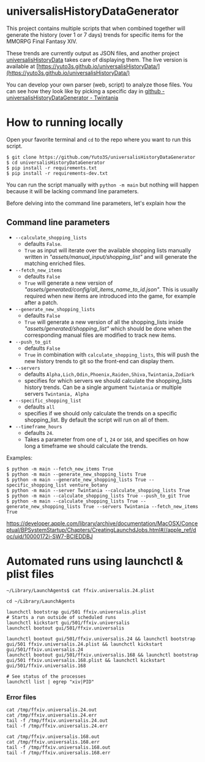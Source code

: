 # universalisHistoryDataGenerator
This project contains multiple scripts that when combined together will generate the history (over 1 or 7 days) trends for specific items for the MMORPG Final Fantasy XIV.

These trends are currently output as JSON files, and another project [universalisHistoryData](https://github.com/Yuto3S/universalisHistoryData) takes care of displaying them.
The live version is available at [https://yuto3s.github.io/universalisHistoryData/](https://yuto3s.github.io/universalisHistoryData/)

You can develop your own parser (web, script) to analyze those files. You can see how they look like by picking a specific day in [github - universalisHistoryDataGenerator - Twintania](https://github.com/Yuto3S/universalisHistoryDataGenerator/tree/main/assets/generated/history/Twintania/24)
# How to running locally
Open your favorite terminal and `cd` to the repo where you want to run this script.
```
$ git clone https://github.com/Yuto3S/universalisHistoryDataGenerator
$ cd universalisHistoryDataGenerator
$ pip install -r requirements.txt
$ pip install -r requirements-dev.txt
```
You can run the script manually with `python -m main` but nothing will happen because it will be lacking command line parameters.

Before delving into the command line parameters, let's explain how the

## Command line parameters
- `--calculate_shopping_lists`
  - defaults `False`.
  - `True` as input will iterate over the available shopping lists manually written in _"assets/manual_input/shopping_list"_ and will generate the matching enriched files.
- `--fetch_new_items`
  - defaults `False`
  - `True` will generate a new version of _"assets/generated/config/all_items_name_to_id.json"_. This is usually required when new items are introduced into the game, for example after a patch.
- `--generate_new_shopping_lists`
  - defaults `False`
  - `True` will generate a new version of all the shopping_lists inside _"assets/generated/shopping_list"_ which should be done when the corresponding manual files are modified to track new items.
- `--push_to_git`
  - defaults `False`
  - `True` in combination with `calculate_shopping_lists`, this will push the new history trends to git so the front-end can display them.
- `--servers`
  - defaults `Alpha,Lich,Odin,Phoenix,Raiden,Shiva,Twintania,Zodiark`
  - specifies for which servers we should calculate the shopping_lists history trends. Can be a single argument `Twintania` or multiple servers `Twintania, Alpha`
- `--specific_shopping_list`
  - defaults `all`
  - specifies if we should only calculate the trends on a specific shopping_list. By default the script will run on all of them.
- `--timeframe_hours`
  - defaults `24`.
  - Takes a parameter from one of `1`, `24` or `168`, and specifies on how long a timeframe we should calculate the trends.

Examples:
```
$ python -m main --fetch_new_items True
$ python -m main --generate_new_shopping_lists True
$ python -m main --generate_new_shopping_lists True --specific_shopping_list venture_botany
$ python -m main --server Twintania --calculate_shopping_lists True
$ python -m main --calculate_shopping_lists True --push_to_git True
$ python -m main --calculate_shopping_lists True --generate_new_shopping_lists True --servers Twintania --fetch_new_items True
```


https://developer.apple.com/library/archive/documentation/MacOSX/Conceptual/BPSystemStartup/Chapters/CreatingLaunchdJobs.html#//apple_ref/doc/uid/10000172i-SW7-BCIEDDBJ
# Automated runs using launchctl & plist files
```
~/Library/LaunchAgents$ cat ffxiv.universalis.24.plist

cd ~/Library/LaunchAgents

launchctl bootstrap gui/501 ffxiv.universalis.plist
# Starts a run outside of scheduled runs
launchctl kickstart gui/501/ffxiv.universalis
launchctl bootout gui/501/ffxiv.universalis

launchctl bootout gui/501/ffxiv.universalis.24 && launchctl bootstrap gui/501 ffxiv.universalis.24.plist && launchctl kickstart gui/501/ffxiv.universalis.24
launchctl bootout gui/501/ffxiv.universalis.168 && launchctl bootstrap gui/501 ffxiv.universalis.168.plist && launchctl kickstart gui/501/ffxiv.universalis.168

# See status of the processes
launchctl list | egrep "xiv|PID"
```

### Error files
```
cat /tmp/ffxiv.universalis.24.out
cat /tmp/ffxiv.universalis.24.err
tail -f /tmp/ffxiv.universalis.24.out
tail -f /tmp/ffxiv.universalis.24.err

cat /tmp/ffxiv.universalis.168.out
cat /tmp/ffxiv.universalis.168.err
tail -f /tmp/ffxiv.universalis.168.out
tail -f /tmp/ffxiv.universalis.168.err
```
